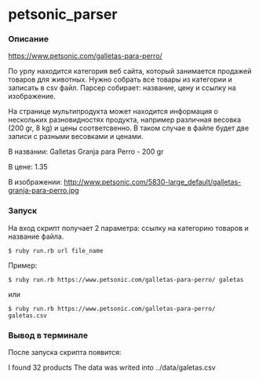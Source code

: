 # petsonic_parser
### Описание
https://www.petsonic.com/galletas-para-perro/

По урлу находится категория веб сайта, который занимается продажей товаров для животных. Нужно собрать все товары из категории и записать в csv файл.
Парсер собирает: название, цену и ссылку на изображение.

На странице мультипродукта может находится информация о нескольких разновидностях продукта, например различная весовка (200 gr, 8 kg) и цены соответсвенно. В таком случае в файле будет две записи с разными весовками и ценами.

В названии: Galletas Granja para Perro -  200 gr

В цене: 1.35

В изображении: http://www.petsonic.com/5830-large_default/galletas-granja-para-perro.jpg

### Запуск
На вход скрипт получает 2 параметра: ссылку на категорию товаров и название файла.

```
$ ruby run.rb url file_name

```

Пример:

```
$ ruby run.rb https://www.petsonic.com/galletas-para-perro/ galetas

``` 
или

```
$ ruby run.rb https://www.petsonic.com/galletas-para-perro/ galetas.csv

```

### Вывод в терминале
После запуска скрипта появится:

I found 32 products
The data was writed into ../data/galetas.csv



